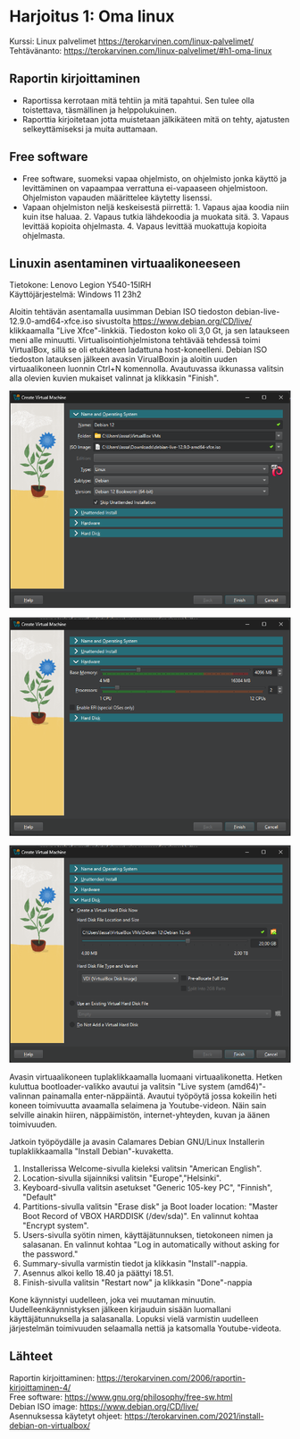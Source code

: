 # Harjoitus 1: Oma linux
Kurssi: Linux palvelimet https://terokarvinen.com/linux-palvelimet/ \
Tehtävänanto: https://terokarvinen.com/linux-palvelimet/#h1-oma-linux

## Raportin kirjoittaminen
- Raportissa kerrotaan mitä tehtiin ja mitä tapahtui. Sen tulee olla toistettava, täsmällinen ja helppolukuinen.
- Raporttia kirjoitetaan jotta muistetaan jälkikäteen mitä on tehty, ajatusten selkeyttämiseksi ja muita auttamaan.

## Free software
- Free software, suomeksi vapaa ohjelmisto, on ohjelmisto jonka käyttö ja levittäminen on vapaampaa verrattuna ei-vapaaseen ohjelmistoon. Ohjelmiston vapauden määrittelee käytetty lisenssi.
- Vapaan ohjelmiston neljä keskeisestä piirrettä: 1. Vapaus ajaa koodia niin kuin itse haluaa. 2. Vapaus tutkia lähdekoodia ja muokata sitä. 3. Vapaus levittää kopioita ohjelmasta. 4. Vapaus levittää muokattuja kopioita ohjelmasta.

## Linuxin asentaminen virtuaalikoneeseen
Tietokone: Lenovo Legion Y540-15IRH\
Käyttöjärjestelmä: Windows 11 23h2

Aloitin tehtävän asentamalla uusimman Debian ISO tiedoston debian-live-12.9.0-amd64-xfce.iso sivustolta https://www.debian.org/CD/live/ klikkaamalla "Live Xfce"-linkkiä. Tiedoston koko oli 3,0 Gt, ja sen lataukseen meni alle minuutti. Virtualisointiohjelmistona tehtävää tehdessä toimi VirtualBox, sillä se oli etukäteen ladattuna host-koneelleni. Debian ISO tiedoston latauksen jälkeen avasin VirualBoxin ja aloitin uuden virtuaalikoneen luonnin Ctrl+N komennolla. Avautuvassa ikkunassa valitsin alla olevien kuvien mukaiset valinnat ja klikkasin "Finish".

![Add file: Upload](debian-name-and-operating-system.png)

![Add file: Upload](debian-hardware.png)

![Add file: Upload](debian-hard-disk.png)

Avasin virtuaalikoneen tuplaklikkaamalla luomaani virtuaalikonetta. Hetken kuluttua bootloader-valikko avautui ja valitsin "Live system (amd64)"-valinnan painamalla enter-näppäintä. Avautui työpöytä jossa kokeilin heti koneen toimivuutta avaamalla selaimena ja Youtube-videon. Näin sain selville ainakin hiiren, näppäimistön, internet-yhteyden, kuvan ja äänen toimivuuden. 

Jatkoin työpöydälle ja avasin Calamares Debian GNU/Linux Installerin tuplaklikkaamalla "Install Debian"-kuvaketta. 

1. Installerissa Welcome-sivulla kieleksi valitsin "American English".
2. Location-sivulla sijainniksi valitsin "Europe","Helsinki".
3. Keyboard-sivulla valitsin asetukset "Generic 105-key PC", "Finnish", "Default"
4. Partitions-sivulla valitsin "Erase disk" ja Boot loader location: "Master Boot Record of VBOX HARDDISK (/dev/sda)". En valinnut kohtaa "Encrypt system".
5. Users-sivulla syötin nimen, käyttäjätunnuksen, tietokoneen nimen ja salasanan. En valinnut kohtaa "Log in automatically without asking for the password."
6. Summary-sivulla varmistin tiedot ja klikkasin "Install"-nappia.
7. Asennus alkoi kello 18.40 ja päättyi 18.51.
8. Finish-sivulla valitsin "Restart now" ja klikkasin "Done"-nappia

Kone käynnistyi uudelleen, joka vei muutaman minuutin. Uudelleenkäynnistyksen jälkeen kirjauduin sisään luomallani käyttäjätunnuksella ja salasanalla. Lopuksi vielä varmistin uudelleen järjestelmän toimivuuden selaamalla nettiä ja katsomalla Youtube-videota.

## Lähteet
Raportin kirjoittaminen: https://terokarvinen.com/2006/raportin-kirjoittaminen-4/ \
Free software: https://www.gnu.org/philosophy/free-sw.html \
Debian ISO image: https://www.debian.org/CD/live/ \
Asennuksessa käytetyt ohjeet: https://terokarvinen.com/2021/install-debian-on-virtualbox/
